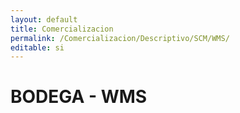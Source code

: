 ```yaml
---
layout: default
title: Comercializacion
permalink: /Comercializacion/Descriptivo/SCM/WMS/
editable: si
---
```


# BODEGA - WMS

